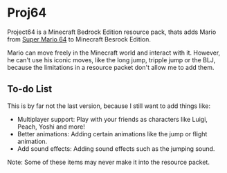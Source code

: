 # Proj64

Project64 is a Minecraft Bedrock Edition resource pack, thats adds Mario from [Super Mario 64](https://de.wikipedia.org/wiki/Super_Mario_64) to Minecraft Besrock Edition.

Mario can move freely in the Minecraft world and interact with it. However, he can't use his iconic moves, like the long jump, tripple jump or the BLJ, because the limitations in a resource packet don't allow me to add them.

## To-do List

This is by far not the last version, because I still want to add things like:

- Multiplayer support:
Play with your friends as characters like Luigi, Peach, Yoshi and more!
- Better animations:
Adding certain animations like the jump or flight animation.
- Add sound effects:
Adding sound effects such as the jumping sound.

Note: Some of these items may never make it into the resource packet.

